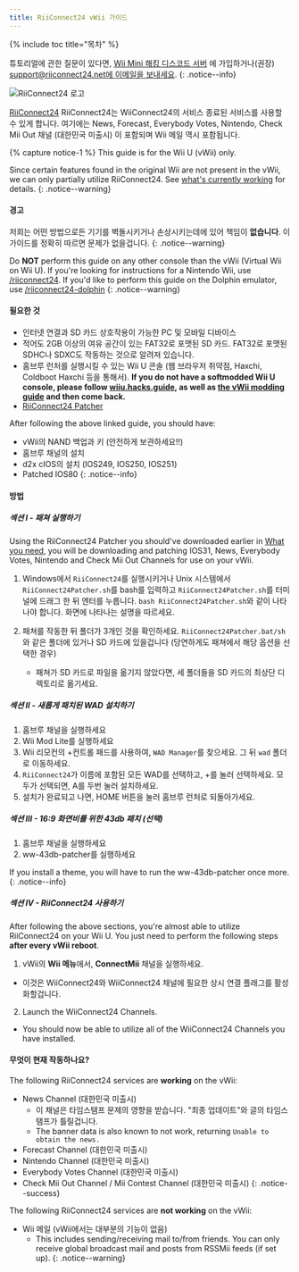 ```yaml
---
title: RiiConnect24 vWii 가이드
---
```


{% include toc title="목차" %}

튜토리얼에 관한 질문이 있다면, [Wii Mini 해킹 디스코드 서버](https://discord.gg/rc24) 에 가입하거나(권장) [support@riiconnect24.net에 이메일을 보내세요](mailto:support@riiconnect24.net).
{: .notice--info}

![RiiConnect24 로고](/images/WiiRC24Logo.jpg)

[RiiConnect24](https://rc24.xyz/) RiiConnect24는 WiiConnect24의 서비스 종료된 서비스를 사용할 수 있게 합니다. 여기에는 News, Forecast, Everybody Votes, Nintendo, Check Mii Out 채널 (대한민국 미출시) 이 포함되며 Wii 메일 역시 포함됩니다.

{% capture notice-1 %}
This guide is for the Wii U (vWii) only.

Since certain features found in the original Wii are not present in the vWii, we can only partially utilize RiiConnect24. See [what's currently working](#whats-currently-working) for details.
{: .notice--warning}

#### 경고

저희는 어떤 방법으로든 기기를 벽돌시키거나 손상시키는데에 있어 책임이 **없습니다**. 이 가이드를 정확히 따르면 문제가 없을겁니다.
{: .notice--warning}

Do **NOT** perform this guide on any other console than the vWii (Virtual Wii on Wii U). If you're looking for instructions for a Nintendo Wii, use [/riiconnect24](riiconnect24). If you'd like to perform this guide on the Dolphin emulator, use [/riiconnect24-dolphin](/riiconnect24-dolphin)
{: .notice--warning}

#### 필요한 것

* 인터넷 연결과 SD 카드 상호작용이 가능한 PC 및 모바일 디바이스
* 적어도 2GB 이상의 여유 공간이 있는 FAT32로 포맷된 SD 카드. FAT32로 포맷된 SDHC나 SDXC도 작동하는 것으로 알려져 있습니다.
* 홈브루 런처를 실행시킬 수 있는 Wii U 콘솔 (웹 브라우저 취약점, Haxchi, Coldboot Haxchi 등을 통해서). **If you do not have a softmodded Wii U console, please follow [wiiu.hacks.guide](https://wiiu.hacks.guide), as well as [the vWii modding guide](https://wiiu.hacks.guide/#/vwii-modding) and then come back.**
* [RiiConnect24 Patcher](https://github.com/RiiConnect24/RiiConnect24-Patcher/releases)

After following the above linked guide, you should have:
* vWii의 NAND 백업과 키 (안전하게 보관하세요!!)
* 홈브루 채널의 설치
* d2x cIOS의 설치 (IOS249, IOS250, IOS251)
* Patched IOS80
{: .notice--info}

#### 방법

##### 섹션 I - 패쳐 실행하기

Using the RiiConnect24 Patcher you should've downloaded earlier in [What you need](#what-you-need), you will be downloading and patching IOS31, News, Everybody Votes, Nintendo and Check Mii Out Channels for use on your vWii.

1. Windows에서 `RiiConnect24`를 실행시키거나 Unix 시스템에서 `RiiConnect24Patcher.sh`를 bash를 입력하고 `RiiConnect24Patcher.sh`를 터미널에 드래그 한 뒤 엔터를 누릅니다. `bash RiiConnect24Patcher.sh`와 같이 나타나야 합니다. 화면에 나타나는 설명을 따르세요.

2. 패쳐를 작동한 뒤 폴더가 3개인 것을 확인하세요. `RiiConnect24Patcher.bat/sh`와 같은 폴더에 있거나 SD 카드에 있을겁니다 (당연하게도 패쳐에서 해당 옵션을 선택한 경우)
   - 패쳐가 SD 카드로 파일을 옮기지 않았다면, 세 폴더들을 SD 카드의 최상단 디렉토리로 옮기세요.

##### 섹션 II - 새롭게 패치된 WAD 설치하기

1. 홈브루 채널을 실행하세요
2. Wii Mod Lite를 실행하세요
3. Wii 리모컨의 +컨트롤 패드를 사용하여, `WAD Manager`를 찾으세요. 그 뒤 `wad` 폴더로 이동하세요.
4. `RiiConnect24`가 이름에 포함된 모든 WAD를 선택하고, +를 눌러 선택하세요. 모두가 선택되면, A를 두번 눌러 설치하세요.
5. 설치가 완료되고 나면, HOME 버튼을 눌러 홈브루 런처로 되돌아가세요.

##### 섹션 III - 16:9 화면비를 위한 43db 패치 (선택)

1. 홈브루 채널을 실행하세요
2. ww-43db-patcher를 실행하세요

If you install a theme, you will have to run the ww-43db-patcher once more.
{: .notice--info}

##### 섹션 IV - RiiConnect24 사용하기

After following the above sections, you're almost able to utilize RiiConnect24 on your Wii U. You just need to perform the following steps **after every vWii reboot**.

1. vWii의 **Wii 메뉴**에서, **ConnectMii** 채널을 실행하세요.
* 이것은 WiiConnect24와 WiiConnect24 채널에 필요한 상시 연결 플래그를 활성화할겁니다.
2. Launch the WiiConnect24 Channels.
* You should now be able to utilize all of the WiiConnect24 Channels you have installed.

#### 무엇이 현재 작동하나요?
The following RiiConnect24 services are **working** on the vWii:
* News Channel (대한민국 미출시)
    * 이 채널은 타임스탬프 문제의 영향을 받습니다. "최종 업데이트"와 글의 타임스탬프가 틀릴겁니다.
    * The banner data is also known to not work, returning `Unable to obtain the news.`
* Forecast Channel (대한민국 미출시)
* Nintendo Channel (대한민국 미출시)
* Everybody Votes Channel (대한민국 미출시)
* Check Mii Out Channel / Mii Contest Channel (대한민국 미출시)
{: .notice--success}

The following RiiConnect24 services are **not working** on the vWii:
* Wii 메일 (vWii에서는 대부분의 기능이 없음)
    * This includes sending/receiving mail to/from friends. You can only receive global broadcast mail and posts from RSSMii feeds (if set up).
{: .notice--warning}
